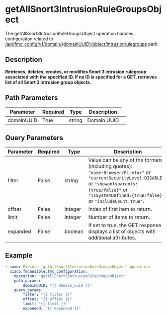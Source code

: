 # getAllSnort3IntrusionRuleGroupsObject

The getAllSnort3IntrusionRuleGroupsObject operation handles configuration related to [/api/fmc_config/v1/domain/{domainUUID}/object/intrusionrulegroups](/paths//api/fmc_config/v1/domain/{domain_uuid}/object/intrusionrulegroups.md) path.&nbsp;
## Description
**Retrieves, deletes, creates, or modifies Snort 3 intrusion rulegroup associated with the specified ID. If no ID is specified for a GET, retrieves list of all Snort 3 intrusion group objects.**

## Path Parameters
| Parameter | Required | Type | Description |
| --------- | -------- | ---- | ----------- |
| domainUUID | True | string <td colspan=3> Domain UUID |

## Query Parameters
| Parameter | Required | Type | Description |
| --------- | -------- | ---- | ----------- |
| filter | False | string <td colspan=3> Value can be any of the formats (including quotes): <code>"name:Browser/Firefox"</code> or <code>"currentSecurityLevel:DISABLED"</code> or <code>"showonlyparents:{true/false}"</code> or <code>"isSystemDefined:{true/false}"</code> or <code>"includeCount:true"</code>. |
| offset | False | integer <td colspan=3> Index of first item to return. |
| limit | False | integer <td colspan=3> Number of items to return. |
| expanded | False | boolean <td colspan=3> If set to true, the GET response displays a list of objects with additional attributes. |

## Example
```yaml
- name: Execute 'getAllSnort3IntrusionRuleGroupsObject' operation
  cisco.fmcansible.fmc_configuration:
    operation: "getAllSnort3IntrusionRuleGroupsObject"
    path_params:
        domainUUID: "{{ domain_uuid }}"
    query_params:
        filter: "{{ filter }}"
        offset: "{{ offset }}"
        limit: "{{ limit }}"
        expanded: "{{ expanded }}"

```